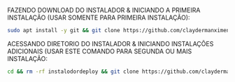 FAZENDO DOWNLOAD DO INSTALADOR & INICIANDO A PRIMEIRA INSTALAÇÃO (USAR SOMENTE PARA PRIMEIRA INSTALAÇÃO):

```bash
sudo apt install -y git && git clone https://github.com/claydermanximenes/instzap.git && sudo chmod -R 777 instzap && cd instzap && sudo ./install_primaria
```

ACESSANDO DIRETORIO DO INSTALADOR & INICIANDO INSTALAÇÕES ADICIONAIS (USAR ESTE COMANDO PARA SEGUNDA OU MAIS INSTALAÇÃO:
```bash
cd && rm -rf instalodordeploy && git clone https://github.com/claydermanximenes/instzap.git && sudo chmod -R 777 instzap && cd instzap && sudo ./install_instancia
```

